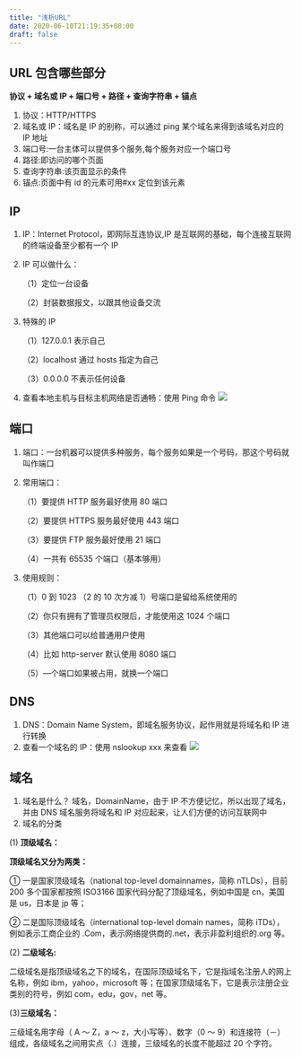 ```yaml
---
title: "浅析URL"
date: 2020-06-10T21:19:35+08:00
draft: false
---
```


## URL 包含哪些部分

**协议 + 域名或 IP + 端口号 + 路径 + 查询字符串 + 锚点**

1. 协议：HTTP/HTTPS
2. 域名或 IP：域名是 IP 的别称，可以通过 ping 某个域名来得到该域名对应的 IP 地址
3. 端口号:一台主体可以提供多个服务,每个服务对应一个端口号
4. 路径:即访问的哪个页面
5. 查询字符串:该页面显示的条件
6. 锚点:页面中有 id 的元素可用#xx 定位到该元素

## IP

1. IP：Internet Protocol，即网际互连协议,IP 是互联网的基础，每个连接互联网的终端设备至少都有一个 IP
2. IP 可以做什么：

   （1）定位一台设备

   （2）封装数据报文，以跟其他设备交流

3. 特殊的 IP

   （1）127.0.0.1 表示自己

   （2）localhost 通过 hosts 指定为自己

   （3）0.0.0.0 不表示任何设备

4. 查看本地主机与目标主机网络是否通畅：使用 Ping 命令
   ![](/images/ping.png)

## 端口

1. 端口：一台机器可以提供多种服务，每个服务如果是一个号码，那这个号码就叫作端口
2. 常用端口：

   （1）要提供 HTTP 服务最好使用 80 端口

   （2）要提供 HTTPS 服务最好使用 443 端口

   （3）要提供 FTP 服务最好使用 21 端口

   （4）一共有 65535 个端口（基本够用）

3) 使用规则：

   （1）0 到 1023 （2 的 10 次方减 1）号端口是留给系统使用的

   （2）你只有拥有了管理员权限后，才能使用这 1024 个端口

   （3）其他端口可以给普通用户使用

   （4）比如 http-server 默认使用 8080 端口

   （5）—个端口如果被占用，就换一个端口

## DNS

1. DNS：Domain Name System，即域名服务协议，起作用就是将域名和 IP 进行转换
2. 查看一个域名的 IP：使用 nslookup xxx 来查看
   ![](/images/nslookup.png)

## 域名

1. 域名是什么？
   域名，DomainName，由于 IP 不方便记忆，所以出现了域名，并由
   DNS 域名服务将域名和 IP 对应起来，让人们方便的访问互联网中
2. 域名的分类

(1) **顶级域名：**

**顶级域名又分为两类：**

① 一是国家顶级域名（national top-level domainnames，简称 nTLDs），目前 200 多个国家都按照 ISO3166 国家代码分配了顶级域名，例如中国是 cn，美国是 us，日本是 jp 等；

② 二是国际顶级域名（international top-level domain names，简称 iTDs），例如表示工商企业的 .Com，表示网络提供商的.net，表示非盈利组织的.org 等。

(2) **二级域名:**

二级域名是指顶级域名之下的域名，在国际顶级域名下，它是指域名注册人的网上名称，例如 ibm，yahoo，microsoft 等；在国家顶级域名下，它是表示注册企业类别的符号，例如 com，edu，gov，net 等。

(3)**三级域名：**

三级域名用字母（ A ～ Z，a ～ z，大小写等）、数字（0 ～ 9）和连接符（－）组成，各级域名之间用实点（.）连接，三级域名的长度不能超过 20 个字符。
